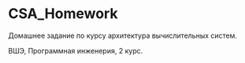 # CSA_Homework

Домашнее задание по курсу архитектура вычислительных систем.

ВШЭ, Программная инженерия, 2 курс.
